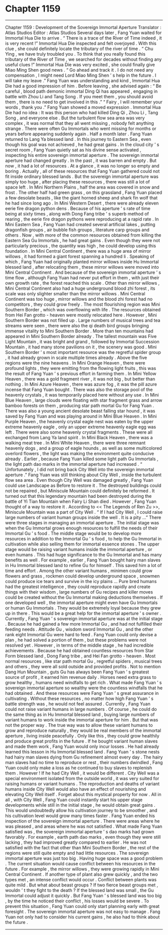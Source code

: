 
# Chapter 1159


---

Chapter 1159 : Development of the Sovereign Immortal Aperture
Translator :
Atlas Studios
Editor :
Atlas Studios
Several days later , Fang Yuan waited for Immortal Hua Die to arrive .
“ There is a trace of the River of Time indeed , it is very recent !” Immortal Hua Die inspected and felt overjoyed . With this clue , she could definitely locate the tributary of the river of time .
“ Chu Ying , we have truly troubled you . To think that you really found this tributary of the River of Time , we searched for decades without finding any useful clues !” Immortal Hua Die was very excited , she could finally give Miao Ming Shen good news .
“ Go ahead and track it . I do not need any compensation , I might need Lord Miao Ming Shen ’ s help in the future . I will take my leave .”
Fang Yuan was understanding and kind , Immortal Hua Die had a good impression of him .
Before leaving , she advised again : “ Be careful , blood path demonic immortal Ding Qi has appeared , engaging in battle with Zhou Li and Tang Song . If you meet them , you should avoid them , there is no need to get involved in this .”
“ Fairy , I will remember your words , thank you .” Fang Yuan showed a moved expression .
Immortal Hua Die had no idea : It was this person who had killed Ding Qi , Zhou Li , Tang Song , and everyone else . But the turbulent flow sea area was very complex , it was normal that they all went missing , nobody felt anything strange .
There were often Gu Immortals who went missing for months or years before appearing suddenly again .
Half a month later .
Fang Yuan returned to Lang Ya blessed land .
In this journey to Eastern Sea , even though his goal was not achieved , he had great gains .
In the cloud city ’ s secret room , Fang Yuan quietly sat as his divine sense activated , inspecting his entire sovereign immortal aperture .
The sovereign immortal aperture had changed greatly . In the past , it was barren and empty . But now , it had a lot of resources . At a glance , it was no longer so empty and boring .
Actually , all of these resources that Fang Yuan gathered could not fit inside ordinary blessed lands .
But the sovereign immortal aperture was simply too huge , after placing these resources , there was still a lot of space left .
In Mini Northern Plains , half the area was covered in snow and frost . The other half had green grass , on this grassland , Fang Yuan placed a few desolate beasts , like the giant horned sheep and shark fin wolf that he had since long ago .
In Mini Western Desert , there were already eleven eerie fire dragon python dens . Because of his aperture ’ s rate of time being at sixty times , along with Dong Fang tribe ’ s superb method of rearing , the eerie fire dragon pythons were reproducing at a rapid rate .
In Mini Eastern Sea , Fang Yuan had created several artificial lakes , putting dragonfish groups , air bubble fish groups , literature carp groups and others . Now , with more of the common resources obtained from killing the Eastern Sea Gu Immortals , he had great gains . Even though they were not particularly precious , the quantity was high , he could develop using this foundation .
In Mini Central Continent , there was a huge area of mirror willows , it had formed a giant forest spanning a hundred li . Speaking of which , Fang Yuan had originally planted mirror willows inside Hu Immortal blessed land , after relocating them , these mirror willows were moved into Mini Central Continent . And because of the sovereign immortal aperture ’ s time flow , although Fang Yuan had never put effort in them , with just their own growth rate , the forest reached this scale .
Other than mirror willows , Mini Central Continent also had a huge underground blood zhi forest , its scale was only slighter smaller than the mirror willows .
Mini Central Continent was too huge , mirror willows and the blood zhi forest had no competitors , they could grow freely .
The most flourishing region was Mini Southern Border , which was overflowing with life .
The resources obtained from Hei Fan grotto - heaven were mostly relocated here .
However , Mini Southern Border was not filled up .
Large numbers of musical trees and tea streams were seen , there were also the qi death bird groups bringing immense vitality to Mini Southern Border .
More than ten mountains had appeared in Mini Southern Border already .
The tallest mountain was Five Light Mountain , it was bright and grand , followed by Immortal Succession Mountain , it had many stone pavilions on it , the scenery was good .
Mini Southern Border ’ s most important resource was the regretful spider group , it had already grown in scale multiple times already .
Above the five regions were the nine heavens .
In Mini Orange Heaven , there were profound lights , they were emitting from the flowing light fruits , this was the result of Fang Yuan ’ s previous effort in farming them .
In Mini Yellow Heaven , there was a gold fragment river , it was not big , but better than nothing .
In Mini Azure Heaven , there was azure fog , it was the pill azure incense that Fang Yuan bought . There was also the storage pool of the heavenly crystals , it was temporarily placed here without any use .
In Mini Blue Heaven , large clouds were floating with star fragment grass and arrow bamboo forests on them , producing star path mortal Gu for Fang Yuan . There was also a young ancient desolate beast falling star hound , it was saved by Fang Yuan and was playing around in Mini Blue Heaven .
In Mini Purple Heaven , the heavenly crystal eagle nest was eaten by the upper extreme heavenly eagle , only an upper extreme heavenly eagle egg was left . There were also some heavenly crystal fragments . These were all exchanged from Lang Ya land spirit .
In Mini Black Heaven , there was a walking meat tree .
In Mini White Heaven , there were three remnant heavenly dogs , and a group of eagle hounds , as well as some multicolored overlord flowers , the light was making the environment quite conducive already . Earlier , because Fang Yuan killed some light path Gu Immortals , the light path dao marks in the immortal aperture had increased .
“ Unfortunately , I did not bring back City Well into the sovereign immortal aperture .”
Fang Yuan was still thinking about City Well , inside the turbulent flow sea area .
Even though City Well was damaged greatly , Fang Yuan could use Landscape as Before to restore it .
The destroyed buildings could not be repaired , but Miniscule Mountain could definitely be reformed .
It turned out that this legendary mountain had been destroyed during the battle of Yi Tian Mountain when Fairy Li Shan died . However , Fang Yuan thought of a way to restore it .
According to << The Legends of Ren Zu >>, Miniscule Mountain was a part of City Well .
“ If I had City Well , I could raise large numbers of variant human groups inside the well . It is a pity …”
There were three stages in managing an immortal aperture .
The initial stage was when the Gu Immortal grows enough resources to fulfill the needs of their Immortal Gu ’ s food .
The middle stage would be to develop more resources in addition to the Immortal Gu ’ s food , to help the Gu Immortal in cultivation while also selling them for immortal essence stones .
The upper stage would be raising variant humans inside the immortal aperture , or even humans . This had huge significance to the Gu Immortal and has many benefits as well .
For example , earlier , Fang Yuan bought hairy man slaves in Hu Immortal blessed land to refine Gu for himself . This saved him a lot of time and effort .
Among the other variant humans , minimen could grow flowers and grass , rockmen could develop underground space , snowmen could produce ice tears and survive in the icy plains …
Pure bred humans had the greatest intelligence , they could reproduce rapidly and create things with their wisdom , large numbers of Gu recipes and killer moves could be created without the Gu Immortal making deductions themselves .
If one developed well , the immortal aperture might even have Gu Immortals or human Gu Immortals . They would be extremely loyal because they grew up in there . This would be a great help for the immortal aperture ’ s owner .
Currently , Fang Yuan ’ s sovereign immortal aperture was at the initial stage .
Because he had gained a few more Immortal Gu , and had not fulfilled their feeding needs . Attitude Gu , wisdom sword Immortal Gu , and the other rank eight Immortal Gu were hard to feed . Fang Yuan could only devise a plan , he had solved a portion of them , but these problems were not resolved yet .
However , in terms of the middle stage , he had incredible achievements .
Because he had obtained countless resources from Star Form blessed land , Dong Fang tribe , and Hei Fan grotto - heaven . Most normal resources , like star path mortal Gu , regretful spiders , musical trees and others , they were all sold outside and provided profits .
Not to mention Dang Hun Mountain , guts Gu has always been Fang Yuan ’ s greatest source of profit , it earned him revenue daily .
Horses need extra grass to grow healthy , humans need windfalls to get rich .
What made Fang Yuan ’ s sovereign immortal aperture so wealthy were the countless windfalls that he had obtained .
And these resources were Fang Yuan ’ s great assurance in cultivating .
Without these resources , no matter how high Fang Yuan ’ s battle strength was , he would not feel assured .
Currently , Fang Yuan could not raise variant humans in large numbers .
Of course , he could do the same thing as in Hu Immortal blessed land , buying large numbers of variant humans to work inside the immortal aperture for him . But that was not the proper way .
The true way was to allow these variant humans to grow and reproduce naturally , they would be real members of the immortal aperture , living inside peacefully .
Only like this , they could grow healthily and produce great profits in the future .
If he bought variant human slaves and made them work , Fang Yuan would only incur losses . He had already learned this lesson in Hu Immortal blessed land . Fang Yuan ’ s stone nests had hairy man slaves dying from Gu refinement almost every day . The hairy man slaves had no time to reproduce or rest , their numbers dwindled , Fang Yuan could only make a loss as he continued to buy slaves to replenish them .
However !
If he had City Well , it would be different .
City Well was a special environment isolated from the outside world , it was very suited for raising humans or variant humans . The reproduction and deaths of variant humans inside City Well would also have an effect of nourishing and elevating City Well itself .
Forget about this mystical property for now .
All in all , with City Well , Fang Yuan could instantly start his upper stage developments while still in the initial stage , he would obtain great gains .
This would undoubtedly allow his cultivation journey to be smoother , and his cultivation level would grow many times faster .
Fang Yuan ended his inspection of the sovereign immortal aperture .
There were areas where he was pleased , and areas where he was not satisfied .
What made Fang Yuan satisfied was , the sovereign immortal aperture ’ s dao marks had grown favorably . For example , earth path dao marks , even though they were still lacking , they had improved greatly compared to earlier .
He was not satisfied with the fact that other than Mini Southern Border , the rest of the regions were still quite empty and had little resources . The sovereign immortal aperture was just too big .
Having huge space was a good problem .
The current situation would cause conflict between his resources in the future .
For example , the mirror willows , they were growing rapidly in Mini Central Continent . If another type of plant also grew quickly , and the two types met , an intense conflict would occur .
Conflict between plants was quite mild . But what about beast groups ? If two fierce beast groups met , wouldn ’ t they fight to the death ?
If the blessed land was small , the Gu Immortal could adjust it quickly . But Fang Yuan ’ s blessed land was too big , by the time he noticed their conflict , his losses would be severe .
To prevent this situation , Fang Yuan could only start planning early with great foresight .
The sovereign immortal aperture was not easy to manage .
Fang Yuan not only had to consider his current gains , he also had to think about the future .

---

